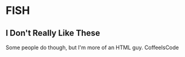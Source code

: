 # FISH

## I Don't Really Like These

Some people do though, but I'm more of an HTML guy. 
CoffeeIsCode